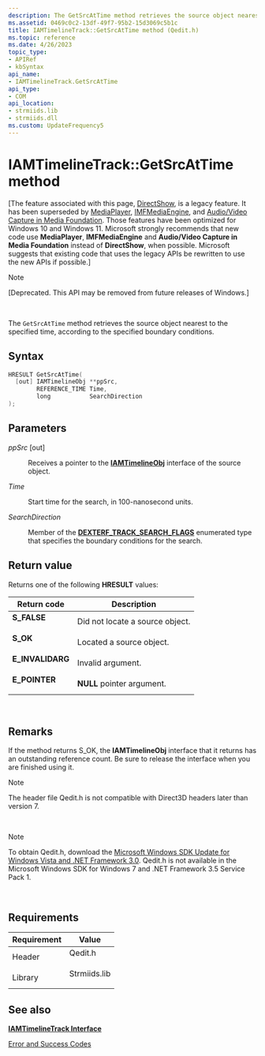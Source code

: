 ```yaml
---
description: The GetSrcAtTime method retrieves the source object nearest to the specified time, according to the specified boundary conditions.
ms.assetid: 0469c0c2-13df-49f7-95b2-15d3069c5b1c
title: IAMTimelineTrack::GetSrcAtTime method (Qedit.h)
ms.topic: reference
ms.date: 4/26/2023
topic_type: 
- APIRef
- kbSyntax
api_name: 
- IAMTimelineTrack.GetSrcAtTime
api_type: 
- COM
api_location: 
- strmiids.lib
- strmiids.dll
ms.custom: UpdateFrequency5
---
```


# IAMTimelineTrack::GetSrcAtTime method

\[The feature associated with this page, [DirectShow](/windows/win32/directshow/directshow), is a legacy feature. It has been superseded by [MediaPlayer](/uwp/api/Windows.Media.Playback.MediaPlayer), [IMFMediaEngine](/windows/win32/api/mfmediaengine/nn-mfmediaengine-imfmediaengine), and [Audio/Video Capture in Media Foundation](windows/win32/medfound/audio-video-capture-in-media-foundation). Those features have been optimized for Windows 10 and Windows 11. Microsoft strongly recommends that new code use **MediaPlayer**, **IMFMediaEngine** and **Audio/Video Capture in Media Foundation** instead of **DirectShow**, when possible. Microsoft suggests that existing code that uses the legacy APIs be rewritten to use the new APIs if possible.\]

> [!Note]  
> \[Deprecated. This API may be removed from future releases of Windows.\]

 

The `GetSrcAtTime` method retrieves the source object nearest to the specified time, according to the specified boundary conditions.

## Syntax


```C++
HRESULT GetSrcAtTime(
  [out] IAMTimelineObj **ppSrc,
        REFERENCE_TIME Time,
        long           SearchDirection
);
```



## Parameters

<dl> <dt>

*ppSrc* \[out\]
</dt> <dd>

Receives a pointer to the [**IAMTimelineObj**](iamtimelineobj.md) interface of the source object.

</dd> <dt>

*Time* 
</dt> <dd>

Start time for the search, in 100-nanosecond units.

</dd> <dt>

*SearchDirection* 
</dt> <dd>

Member of the [**DEXTERF\_TRACK\_SEARCH\_FLAGS**](dexterf-track-search-flags.md) enumerated type that specifies the boundary conditions for the search.

</dd> </dl>

## Return value

Returns one of the following **HRESULT** values:



| Return code                                                                                  | Description                                |
|----------------------------------------------------------------------------------------------|--------------------------------------------|
| <dl> <dt>**S\_FALSE**</dt> </dl>      | Did not locate a source object.<br/> |
| <dl> <dt>**S\_OK**</dt> </dl>         | Located a source object.<br/>        |
| <dl> <dt>**E\_INVALIDARG**</dt> </dl> | Invalid argument.<br/>               |
| <dl> <dt>**E\_POINTER**</dt> </dl>    | **NULL** pointer argument.<br/>      |



 

## Remarks

If the method returns S\_OK, the **IAMTimelineObj** interface that it returns has an outstanding reference count. Be sure to release the interface when you are finished using it.

> [!Note]  
> The header file Qedit.h is not compatible with Direct3D headers later than version 7.

 

> [!Note]  
> To obtain Qedit.h, download the [Microsoft Windows SDK Update for Windows Vista and .NET Framework 3.0](https://msdn.microsoft.com/windowsvista/bb980924.aspx). Qedit.h is not available in the Microsoft Windows SDK for Windows 7 and .NET Framework 3.5 Service Pack 1.

 

## Requirements



| Requirement | Value |
|--------------------|-----------------------------------------------------------------------------------------|
| Header<br/>  | <dl> <dt>Qedit.h</dt> </dl>      |
| Library<br/> | <dl> <dt>Strmiids.lib</dt> </dl> |



## See also

<dl> <dt>

[**IAMTimelineTrack Interface**](iamtimelinetrack.md)
</dt> <dt>

[Error and Success Codes](error-and-success-codes.md)
</dt> </dl>

 

 




